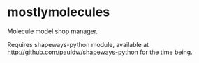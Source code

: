 mostlymolecules
===============

Molecule model shop manager.

Requires shapeways-python module, available at http://github.com/pauldw/shapeways-python for the time being.